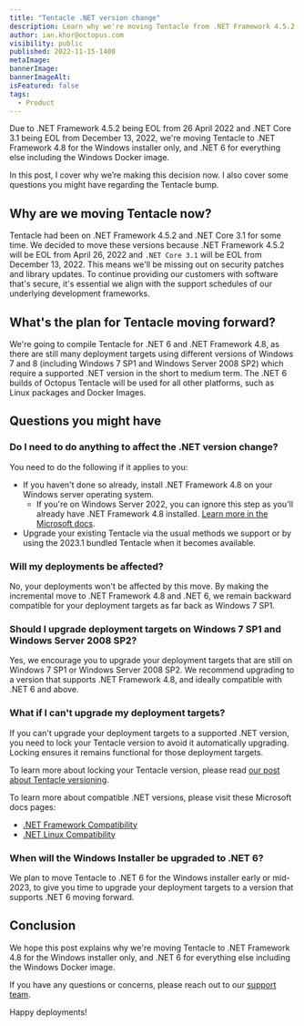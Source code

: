 ```yaml
---
title: "Tentacle .NET version change"
description: Learn why we're moving Tentacle from .NET Framework 4.5.2 & .NET Core 3.1 to .NET Framework 4.8 & .NET 6.
author: ian.khor@octopus.com
visibility: public
published: 2022-11-15-1400
metaImage: 
bannerImage: 
bannerImageAlt: 
isFeatured: false
tags:
  - Product
---
```


Due to .NET Framework 4.5.2 being EOL from 26 April 2022 and .NET Core 3.1 being EOL from December 13, 2022, we're moving Tentacle to .NET Framework 4.8 for the Windows installer only, and .NET 6 for everything else including the Windows Docker image.

In this post, I cover why we’re making this decision now. I also cover some questions you might have regarding the Tentacle bump.

## Why are we moving Tentacle now?

Tentacle had been on .NET Framework 4.5.2 and .NET Core 3.1 for some time. We decided to move these versions because .NET Framework 4.5.2 will be EOL from April 26, 2022 and `.NET Core 3.1` will be EOL from December 13, 2022. This means we'll be missing out on security patches and library updates. To continue providing our customers with software that's secure, it's essential we align with the support schedules of our underlying development frameworks.

## What's the plan for Tentacle moving forward?

We're going to compile Tentacle for .NET 6 and .NET Framework 4.8, as there are still many deployment targets using different versions of Windows 7 and 8 (including Windows 7 SP1 and Windows Server 2008 SP2) which require a supported .NET version in the short to medium term. The .NET 6 builds of Octopus Tentacle will be used for all other platforms, such as Linux packages and Docker Images.

## Questions you might have

### Do I need to do anything to affect the .NET version change?

You need to do the following if it applies to you:

- If you haven't done so already, install .NET Framework 4.8 on your Windows server operating system.
  - If you're on Windows Server 2022, you can ignore this step as you'll already have .NET Framework 4.8 installed. [Learn more in the Microsoft docs](https://learn.microsoft.com/en-us/dotnet/framework/migration-guide/versions-and-dependencies#net-framework-48).
- Upgrade your existing Tentacle via the usual methods we support or by using the 2023.1 bundled Tentacle when it becomes available.

### Will my deployments be affected?

No, your deployments won't be affected by this move. By making the incremental move to .NET Framework 4.8 and .NET 6, we remain backward compatible for your deployment targets as far back as Windows 7 SP1.

### Should I upgrade deployment targets on Windows 7 SP1 and Windows Server 2008 SP2?

Yes, we encourage you to upgrade your deployment targets that are still on Windows 7 SP1 or Windows Server 2008 SP2. We recommend upgrading to a version that supports .NET Framework 4.8, and ideally compatible with .NET 6 and above.

### What if I can't upgrade my deployment targets?

If you can't upgrade your deployment targets to a supported .NET version, you need to lock your Tentacle version to avoid it automatically upgrading. Locking ensures it remains functional for those deployment targets. 

To learn more about locking your Tentacle version, please read [our post about Tentacle versioning](https://octopus.com/blog/tentacle-versioning#lock-on-the-tentacle).

To learn more about compatible .NET versions, please visit these Microsoft docs pages:

- [.NET Framework Compatibility](https://learn.microsoft.com/en-us/dotnet/framework/migration-guide/versions-and-dependencies#net-framework-48)
- [.NET Linux Compatibility](https://learn.microsoft.com/en-us/dotnet/core/install/linux)

### When will the Windows Installer be upgraded to .NET 6?

We plan to move Tentacle to .NET 6 for the Windows installer early or mid-2023, to give you time to upgrade your deployment targets to a version that supports .NET 6 moving forward.

## Conclusion

We hope this post explains why we're moving Tentacle to .NET Framework 4.8 for the Windows installer only, and .NET 6 for everything else including the Windows Docker image. 

If you have any questions or concerns, please reach out to our [support team](https://octopus.com/support). 

Happy deployments!